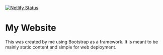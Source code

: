 
[![Netlify Status](https://api.netlify.com/api/v1/badges/93eddf08-1613-4dea-9c99-ac51e298bcb4/deploy-status)](https://app.netlify.com/sites/robotmonkey/deploys)

# My Website

This was created by me using Bootstrap as a framework.
It is meant to be mainly static content and simple for web deployment.